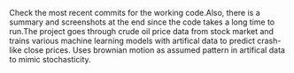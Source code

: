 Check the most recent commits for the working code.Also, there is a summary and screenshots at the end since the code takes a long time to run.The project goes through crude oil price data from stock market and trains various machine learning models with artifical data 
to predict crash-like close prices. Uses brownian motion as assumed pattern in artifical data to mimic stochasticity. 

